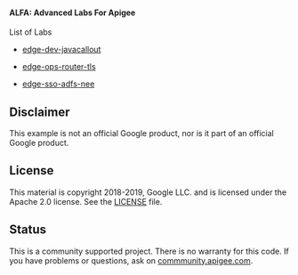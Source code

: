 #### ALFA: Advanced Labs For Apigee


List of Labs
* [edge-dev-javacallout](https://apigee.github.io/alfa/edge-ops-router-tls)

* [edge-ops-router-tls](https://apigee.github.io/alfa/edge-ops-router-tls)
* [edge-sso-adfs-nee](https://apigee.github.io/alfa/edge-sso-adfs-nee)




## Disclaimer

This example is not an official Google product, nor is it part of an official Google product.

## License

This material is copyright 2018-2019, Google LLC.
and is licensed under the Apache 2.0 license. See the [LICENSE](LICENSE) file.

## Status

This is a community supported project. There is no warranty for this code.
If you have problems or questions, ask on [commmunity.apigee.com](https://community.apigee.com).
